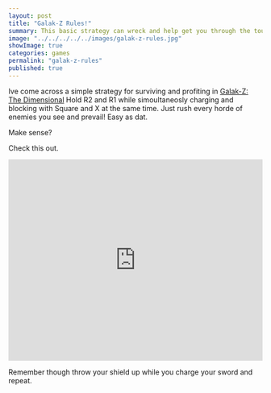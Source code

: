 ```yaml
---
layout: post
title: "Galak-Z Rules!"
summary: This basic strategy can wreck and help get you through the tough parts of this hard and awesome game.
image: "../../../../../images/galak-z-rules.jpg"
showImage: true
categories: games
permalink: "galak-z-rules"
published: true
---
```



Ive come across a simple strategy for surviving and profiting in
<a href="http://17-bit.com/galakz" target="_blank">Galak-Z: The Dimensional</a> 
Hold R2 and R1 while simoultaneosly charging and blocking with 
Square and X at the same time. Just rush every horde of enemies you see
and prevail! Easy as dat.

Make sense?

Check this out.

<iframe width="100%" height="400px" src="https://www.youtube.com/embed/qqABuWfqnD4" frameborder="0" allowfullscreen></iframe>

Remember though throw your shield up while you charge your sword and repeat.
